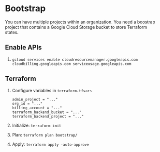 # Bootstrap

You can have multiple projects within an organization. You need a boostrap project that contains a Google Cloud Storage bucket to store Terraform states.

## Enable APIs
1. `gcloud services enable cloudresourcemanager.googleapis.com cloudbilling.googleapis.com serviceusage.googleapis.com`

## Terraform
1. Configure variables in `terraform.tfvars`

   ```
   admin_project = "..."
   org_id = "..."
   billing_account = "..."
   terraform_backend_bucket = "..."
   terraform_backend_project = "..."
   ```

1. Initialize: `terraform init`
1. Plan: `terraform plan bootstrap/`
1. Apply: `terraform apply -auto-approve`

